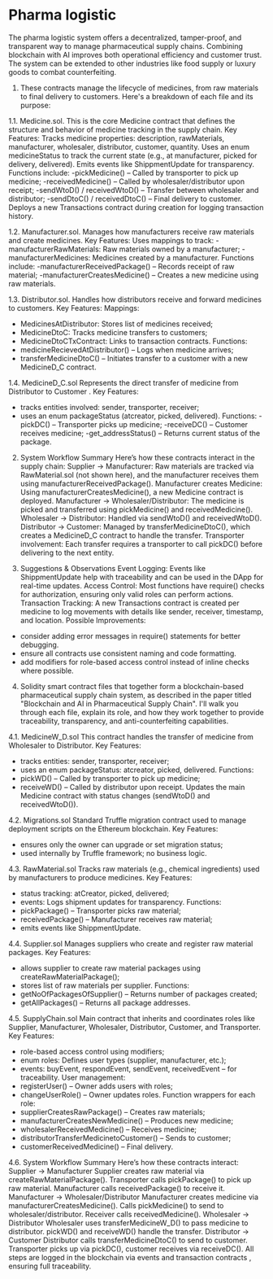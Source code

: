 # Pharma logistic
The pharma logistic system offers a decentralized, tamper-proof, and transparent way to manage pharmaceutical supply chains. Combining blockchain with AI improves both operational efficiency and customer trust. The system can be extended to other industries like food supply or luxury goods to combat counterfeiting.

1. These contracts manage the lifecycle of medicines, from raw materials to final delivery to customers. Here's a breakdown of each file and its purpose:

1.1.  Medicine.sol. This is the core Medicine contract that defines the structure and behavior of medicine tracking in the supply chain. 
Key Features:  Tracks medicine properties: description, rawMaterials, manufacturer, wholesaler, distributor, customer, quantity. Uses an enum medicineStatus to track the current state (e.g., at manufacturer, picked for delivery, delivered). Emits events like ShippmentUpdate for transparency.
Functions include:
-pickMedicine() – Called by transporter to pick up medicine;
-receivedMedicine() – Called by wholesaler/distributor upon receipt;
-sendWtoD() / receivedWtoD() – Transfer between wholesaler and distributor;
-sendDtoC() / receivedDtoC() – Final delivery to customer.
Deploys a new Transactions contract during creation for logging transaction history.

1.2. Manufacturer.sol. Manages how manufacturers receive raw materials and create medicines.
Key Features: Uses mappings to track:
-manufacturerRawMaterials: Raw materials owned by a manufacturer;
-manufacturerMedicines: Medicines created by a manufacturer.
Functions include:
-manufacturerReceivedPackage() – Records receipt of raw material;
-manufacturerCreatesMedicine() – Creates a new medicine using raw materials.

1.3. Distributor.sol. Handles how distributors receive and forward medicines to customers.
Key Features: Mappings:
- MedicinesAtDistributor: Stores list of medicines received;
- MedicineDtoC: Tracks medicine transfers to customers;
- MedicineDtoCTxContract: Links to transaction contracts.
Functions:
- medicineRecievedAtDistributor() – Logs when medicine arrives;
- transferMedicineDtoC() – Initiates transfer to a customer with a new MedicineD_C contract.

1.4. MedicineD_C.sol
Represents the direct transfer of medicine from Distributor to Customer .
Key Features:
- tracks entities involved: sender, transporter, receiver;
- uses an enum packageStatus (atcreator, picked, delivered).
Functions:
-pickDC() – Transporter picks up medicine;
-receiveDC() – Customer receives medicine;
-get_addressStatus() – Returns current status of the package.

2. System Workflow Summary
Here’s how these contracts interact in the supply chain:
Supplier → Manufacturer: Raw materials are tracked via RawMaterial.sol (not shown here), and the manufacturer receives them using manufacturerReceivedPackage().
Manufacturer creates Medicine: Using manufacturerCreatesMedicine(), a new Medicine contract is deployed.
Manufacturer → Wholesaler/Distributor: The medicine is picked and transferred using pickMedicine() and receivedMedicine().
Wholesaler → Distributor: Handled via sendWtoD() and receivedWtoD().
Distributor → Customer: Managed by transferMedicineDtoC(), which creates a MedicineD_C contract to handle the transfer.
Transporter involvement: Each transfer requires a transporter to call pickDC() before delivering to the next entity.

3. Suggestions & Observations
Event Logging: Events like ShippmentUpdate help with traceability and can be used in the DApp for real-time updates.
Access Control: Most functions have require() checks for authorization, ensuring only valid roles can perform actions.
Transaction Tracking: A new Transactions contract is created per medicine to log movements with details like sender, receiver, timestamp, and location.
Possible Improvements:
- consider adding error messages in require() statements for better debugging.
- ensure all contracts use consistent naming and code formatting.
- add modifiers for role-based access control instead of inline checks where possible.

4. Solidity smart contract files that together form a blockchain-based pharmaceutical supply chain system, as described in the paper titled "Blockchain and AI in Pharmaceutical Supply Chain". I'll walk you through each file, explain its role, and how they work together to provide traceability, transparency, and anti-counterfeiting capabilities.

4.1. MedicineW_D.sol
This contract handles the transfer of medicine from Wholesaler to Distributor.
Key Features:
- tracks entities: sender, transporter, receiver;
- uses an enum packageStatus: atcreator, picked, delivered.
Functions:
- pickWD() – Called by transporter to pick up medicine;
- receiveWD() – Called by distributor upon receipt.
Updates the main Medicine contract with status changes (sendWtoD() and receivedWtoD()).

4.2. Migrations.sol
Standard Truffle migration contract used to manage deployment scripts on the Ethereum blockchain.
Key Features:
- ensures only the owner can upgrade or set migration status;
- used internally by Truffle framework; no business logic.

4.3. RawMaterial.sol
Tracks raw materials (e.g., chemical ingredients) used by manufacturers to produce medicines.
Key Features:
- status tracking: atCreator, picked, delivered;
- events: Logs shipment updates for transparency.
Functions:
- pickPackage() – Transporter picks raw material;
- receivedPackage() – Manufacturer receives raw material;
- emits events like ShippmentUpdate.

4.4. Supplier.sol
Manages suppliers who create and register raw material packages.
Key Features:
- allows supplier to create raw material packages using createRawMaterialPackage();
- stores list of raw materials per supplier.
Functions:
- getNoOfPackagesOfSupplier() – Returns number of packages created;
- getAllPackages() – Returns all package addresses.

4.5. SupplyChain.sol
Main contract that inherits and coordinates roles like Supplier, Manufacturer, Wholesaler, Distributor, Customer, and Transporter.
Key Features:
- role-based access control using modifiers;
- enum roles: Defines user types (supplier, manufacturer, etc.);
- events: buyEvent, respondEvent, sendEvent, receivedEvent – for traceability.
User management:
- registerUser() – Owner adds users with roles;
- changeUserRole() – Owner updates roles.
Function wrappers for each role:
- supplierCreatesRawPackage() – Creates raw materials;
- manufacturerCreatesNewMedicine() – Produces new medicine;
- wholesalerReceivedMedicine() – Receives medicine;
- distributorTransferMedicinetoCustomer() – Sends to customer;
- customerReceivedMedicine() – Final delivery.

4.6. System Workflow Summary
Here’s how these contracts interact:
Supplier → Manufacturer
Supplier creates raw material via createRawMaterialPackage().
Transporter calls pickPackage() to pick up raw material.
Manufacturer calls receivedPackage() to receive it.
Manufacturer → Wholesaler/Distributor
Manufacturer creates medicine via manufacturerCreatesMedicine().
Calls pickMedicine() to send to wholesaler/distributor.
Receiver calls receivedMedicine().
Wholesaler → Distributor
Wholesaler uses transferMedicineW_D() to pass medicine to distributor.
pickWD() and receiveWD() handle the transfer.
Distributor → Customer
Distributor calls transferMedicineDtoC() to send to customer.
Transporter picks up via pickDC(), customer receives via receiveDC().
All steps are logged in the blockchain via events and transaction contracts , ensuring full traceability.
